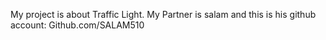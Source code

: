 My project is about Traffic Light. 
My Partner is salam and this is his github account: Github.com/SALAM510